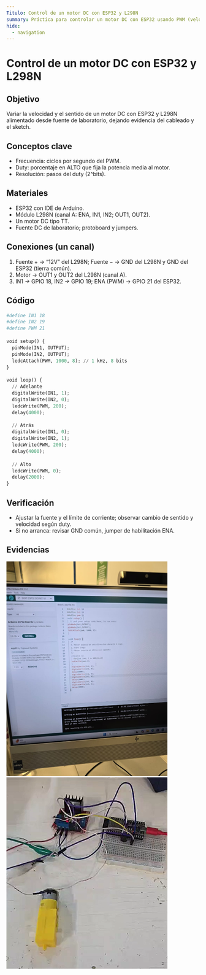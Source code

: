 ```yaml
---
Titulo: Control de un motor DC con ESP32 y L298N
summary: Práctica para controlar un motor DC con ESP32 usando PWM (velocidad) y dos pines de dirección por medio del L298N.
hide:
  - navigation
---
```


# Control de un motor DC con ESP32 y L298N

## Objetivo
Variar la velocidad y el sentido de un motor DC con ESP32 y L298N alimentado desde fuente de laboratorio, dejando evidencia del cableado y el sketch. 

## Conceptos clave
- Frecuencia: ciclos por segundo del PWM.
- Duty: porcentaje en ALTO que fija la potencia media al motor. 
- Resolución: pasos del duty (2^bits). 

## Materiales
- ESP32 con IDE de Arduino. 
- Módulo L298N (canal A: ENA, IN1, IN2; OUT1, OUT2). 
- Un motor DC tipo TT. 
- Fuente DC de laboratorio; protoboard y jumpers. 

## Conexiones (un canal)
1. Fuente + → “12V” del L298N; Fuente − → GND del L298N y GND del ESP32 (tierra común). 
2. Motor → OUT1 y OUT2 del L298N (canal A).
3. IN1 → GPIO 18, IN2 → GPIO 19; ENA (PWM) → GPIO 21 del ESP32.

## Código

```python
#define IN1 18
#define IN2 19
#define PWM 21

void setup() {
  pinMode(IN1, OUTPUT);
  pinMode(IN2, OUTPUT);
  ledcAttach(PWM, 1000, 8); // 1 kHz, 8 bits
}

void loop() {
  // Adelante
  digitalWrite(IN1, 1);
  digitalWrite(IN2, 0);
  ledcWrite(PWM, 200);
  delay(4000);

  // Atrás
  digitalWrite(IN1, 0);
  digitalWrite(IN2, 1);
  ledcWrite(PWM, 200);
  delay(4000);

  // Alto
  ledcWrite(PWM, 0);
  delay(2000);
}
```

## Verificación
- Ajustar la fuente y el límite de corriente; observar cambio de sentido y velocidad según duty.
- Si no arranca: revisar GND común, jumper de habilitación ENA.

## Evidencias
<img src="../recursos/imgs/Segundo/Actividad 5.jpg" alt="Carga del sketch" width="420"> 

<img src="../recursos/imgs/Segundo/Circuito 5.png" alt="L298N con un motor y ESP32" width="420"> 

